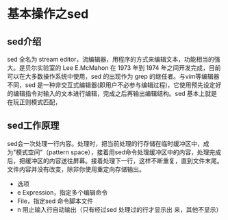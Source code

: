 # 基本操作之sed

## sed介绍
sed 全名为 stream editor，流编辑器，用程序的方式来编辑文本，功能相当的强大。是贝尔实验室的 Lee E.McMahon 在 1973 年到 1974 年之间开发完成，目前可以在大多数操作系统中使用，sed 的出现作为 grep 的继任者。与vim等编辑器不同，sed 是一种非交互式编辑器(即用户不必参与编辑过程)，它使用预先设定好的编辑指令对输入的文本进行编辑，完成之后再输出编辑结构。sed 基本上就是在玩正则模式匹配，

## sed工作原理
sed会一次处理一行内容。处理时，把当前处理的行存储在临时缓冲区中，成为"模式空间"（pattern space），接着用sed命令处理缓冲区中的内容，处理完成后，把缓冲区的内容送往屏幕。接着处理下一行，这样不断重复，直到文件末尾。文件内容并没有改变，除非你使用重定向存储输出。

+ 选项
+ e Expression，指定多个编辑命令
+  File，指定sed 命令脚本文件
+ n 阻止输入行自动输出（只有经过sed 处理过的行才显示出
来，其他不显示）








